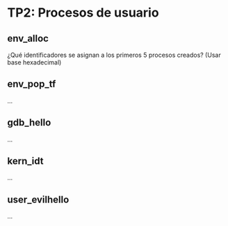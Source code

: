 TP2: Procesos de usuario
========================

env_alloc
---------

¿Qué identificadores se asignan a los primeros 5 procesos creados? (Usar base hexadecimal)


env_pop_tf
----------

...


gdb_hello
---------

...


kern_idt
--------

...


user_evilhello
--------------

...

